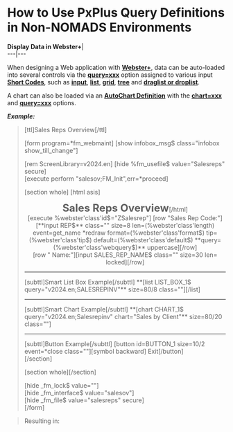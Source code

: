 # How to Use PxPlus Query Definitions in Non-NOMADS Environments

**Display Data in Webster+**|   
---|---  
  
When designing a Web application with **[Webster+](../Webster/Webster.md)**, data can be auto-loaded into several controls via the **[query=xxx](../Webster/Short%20Code%20Options.htm#query)** option assigned to various input **[Short Codes](../Webster/Short%20Codes.md)**, such as **[input](../Webster/Short%20Codes.htm#input)**, **[list](../Webster/Short%20Codes.htm#list)**, **[grid](../Webster/Short%20Codes.htm#grid)**, **[tree](../Webster/Short%20Codes.htm#tree)** and **[draglist or droplist](../Webster/Short%20Codes.htm#droplist)**.

A chart can also be loaded via an **[AutoChart Definition](../NOMADS%20AutoChart/Defining%20and%20Displaying%20an%20AutoChart.md)** with the **[chart=xxx](../Webster/Short%20Code%20Options.htm#chart)** and **[query=xxx](../Webster/Short%20Code%20Options.htm#query)** options.

**_Example:_**

> <!DOCTYPE html>  
>  <html>  
>  <head>  
>  <meta name="author" content="Someone" />  
>  </head>  
>  <body>  
>  [ttl]Sales Reps Overview[/ttl]<br>  
>  <p>[form program=*fm_webmaint] [show infobox_msg$ class="infobox show_till_change"]</p>  
>  [rem ScreenLibrary=v2024.en]  
>  [hide %fm_usefile$ value="Salesreps" secure]<br>  
>  [execute perform "salesov;FM_Init",err=*proceed]  
>  <p>[section whole]  
>  [html asis]<p style="text-align: center;"><span style="font-size: 18pt;"><strong>Sales Reps Overview</strong></span>[/html]<br>  
>  [execute %webster'class'id$="ZSalesrep"]  
>  [row "Sales Rep Code:"][**input REP$** class="" size=8 len=(%webster'class'length) event=get_name *redraw format=(%webster'class'format$) tip=(%webster'class'tip$) default=(%webster'class'default$) **query=(%webster'class'webquery$)** uppercase][/row]<br>  
>  [row " Name:"][input SALES_REP_NAME$ class="" size=30 len= locked][/row]<br>  
>  <hr>  
>  [subttl]Smart List Box Example[/subttl]  
> **[list LIST_BOX_1$ query="v2024.en;SALESREPINV"** size=80/8 class=""][/list]<br/>  
>  <hr>  
>  [subttl]Smart Chart Example[/subttl]  
> **[chart CHART_1$ query="v2024.en;Salesrepinv" chart="Sales by Client"** size=80/20 class=""]<br>  
>  <hr>  
>  [subttl]Button Example[/subttl]  
>  [button id=BUTTON_1 size=10/2 event=*close class=""][symbol backward] Exit[/button]<br>  
>  [/section]</p>  
>  <p>[section whole][/section]</p>  
>  [hide _fm_lock$ value=""]<br>  
>  [hide _fm_interface$ value="salesov"]<br>  
>  [hide _fm_file$ value="salesreps" secure]<br>  
>  [/form]  
>  </body>  
>  </html>

> Resulting in:

> 
